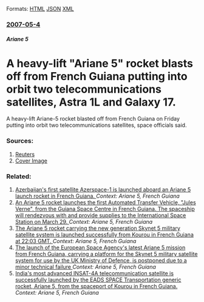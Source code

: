 
Formats: [HTML](/news/2007/05/4/a-heavy-lift-ariane-5-rocket-blasts-off-from-french-guiana-putting-into-orbit-two-telecommunications-satellites-astra-1l-and-galaxy-17.html)  [JSON](/news/2007/05/4/a-heavy-lift-ariane-5-rocket-blasts-off-from-french-guiana-putting-into-orbit-two-telecommunications-satellites-astra-1l-and-galaxy-17.json)  [XML](/news/2007/05/4/a-heavy-lift-ariane-5-rocket-blasts-off-from-french-guiana-putting-into-orbit-two-telecommunications-satellites-astra-1l-and-galaxy-17.xml)  

### [2007-05-4](/news/2007/05/4/index.md)

##### Ariane 5
#  A heavy-lift "Ariane 5" rocket blasts off from French Guiana putting into orbit two telecommunications satellites, Astra 1L and Galaxy 17. 

A heavy-lift Ariane-5 rocket blasted off from French Guiana on Friday putting into orbit two telecommunications satellites, space officials said.


### Sources:

1. [Reuters](https://www.reuters.com/article/scienceNews/idUSL0317978520070504)
1. [Cover Image](https://s1.reutersmedia.net/resources/r/?m=02&d=20070504&t=2&i=749060&w=&fh=545px&fw=&ll=&pl=&sq=&r=749060)

### Related:

1. [Azerbaijan's first satellite Azerspace-1 is launched aboard an Ariane 5 launch rocket in French Guiana. ](/news/2013/02/7/azerbaijan-s-first-satellite-azerspace-1-is-launched-aboard-an-ariane-5-launch-rocket-in-french-guiana.md) _Context: Ariane 5, French Guiana_
2. [ An Ariane 5 rocket launches the first Automated Transfer Vehicle, "Jules Verne", from the Guiana Space Centre in French Guiana. The spaceship will rendezvous with and provide supplies to the International Space Station on March 29. ](/news/2008/03/9/an-ariane-5-rocket-launches-the-first-automated-transfer-vehicle-jules-verne-from-the-guiana-space-centre-in-french-guiana-the-spacesh.md) _Context: Ariane 5, French Guiana_
3. [ The Ariane 5 rocket carrying the new generation Skynet 5 military satellite system is launched successfully from Kourou in French Guiana at 22:03 GMT. ](/news/2007/03/11/the-ariane-5-rocket-carrying-the-new-generation-skynet-5-military-satellite-system-is-launched-successfully-from-kourou-in-french-guiana-at.md) _Context: Ariane 5, French Guiana_
4. [ The launch of the European Space Agency's latest Ariane 5 mission from French Guiana, carrying a platform for the Skynet 5 military satellite system for use by the UK Ministry of Defence, is postponed due to a minor technical failure ](/news/2007/03/10/the-launch-of-the-european-space-agency-s-latest-ariane-5-mission-from-french-guiana-carrying-a-platform-for-the-skynet-5-military-satelli.md) _Context: Ariane 5, French Guiana_
5. [ India's most advanced INSAT-4A telecommunication satellite is successfully launched by the EADS SPACE Transportation generic rocket, Ariane 5, from the spaceport of Kourou in French Guiana. ](/news/2005/12/22/india-s-most-advanced-insat-4a-telecommunication-satellite-is-successfully-launched-by-the-eads-space-transportation-generic-rocket-ariane.md) _Context: Ariane 5, French Guiana_
